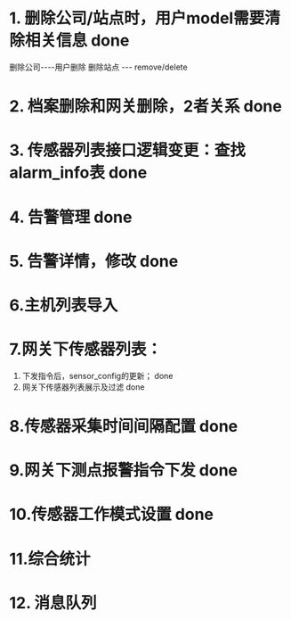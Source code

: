# 1. 删除公司/站点时，用户model需要清除相关信息   done
删除公司----用户删除
删除站点 --- remove/delete
# 2. 档案删除和网关删除，2者关系   done
# 3. 传感器列表接口逻辑变更：查找alarm_info表    done
# 4. 告警管理   done
# 5. 告警详情，修改  done
# 6.主机列表导入
# 7.网关下传感器列表：
   1. 下发指令后，sensor_config的更新； done
   2. 网关下传感器列表展示及过滤  done
# 8.传感器采集时间间隔配置 done
# 9.网关下测点报警指令下发   done
# 10.传感器工作模式设置  done
# 11.综合统计
# 12. 消息队列